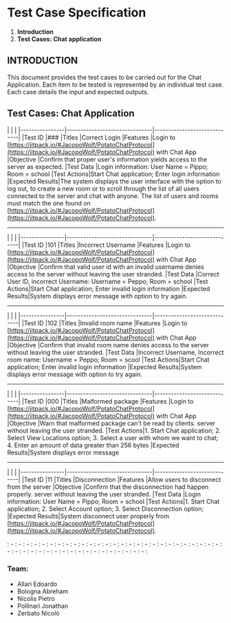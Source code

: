 ﻿# Test Case Specification
1) **Introduction**
2) **Test Cases: Chat application**


## INTRODUCTION
This document provides the test cases to be carried out for the Chat Application.  Each item to be tested is represented by an individual test case.  Each case details the input and expected outputs.


## Test Cases: Chat Application
|                							 |						   	   |
|----------------|-------------------------------|-----------------------------|
|Test ID	|###
|Titles		|Correct Login
|Features	|Login to [https://jitpack.io/#JacopoWolf/PotatoChatProtocol](https://jitpack.io/#JacopoWolf/PotatoChatProtocol) with Chat App
|Objective	|Confirm that proper user's information yields access to the server as expected.
|Test Data	|Login information: User Name = Pippo; Room = school
|Test Actions|Start Chat application; Enter login information
|Expected Results|The system displays the user interface with the option to log out, to create a new room or to scroll through the list of all users connected to the server and chat with anyone. The list of users and rooms must match the one found on [https://jitpack.io/#JacopoWolf/PotatoChatProtocol](https://jitpack.io/#JacopoWolf/PotatoChatProtocol).
___

|                							 |						   	   |
|----------------|-------------------------------|-----------------------------|
|Test ID	|101
|Titles		|Incorrect Username
|Features	|Login to [https://jitpack.io/#JacopoWolf/PotatoChatProtocol](https://jitpack.io/#JacopoWolf/PotatoChatProtocol) with Chat App
|Objective	|Confirm that valid user id with an invalid username denies access to the server without leaving the user stranded.
|Test Data	|Correct User ID, incorrect Username: Username = Peppo; Room = school
|Test Actions|Start Chat application; Enter invalid login information
|Expected Results|System displays error message with option to try again.
___

|                							 |						   	   |
|----------------|-------------------------------|-----------------------------|
|Test ID	|102
|Titles		|Invalid room name
|Features	|Login to [https://jitpack.io/#JacopoWolf/PotatoChatProtocol](https://jitpack.io/#JacopoWolf/PotatoChatProtocol) with Chat App
|Objective	|Confirm that invalid room name denies access to the server without leaving the user stranded.
|Test Data	|Incorrect Username, Incorrect room name: Username = Peppo; Room = scool
|Test Actions|Start Chat application; Enter invalid login information
|Expected Results|System displays error message with option to try again.
___

|                							 |						   	   |
|----------------|-------------------------------|-----------------------------|
|Test ID	|000
|Titles		|Malformed package
|Features	|Login to [https://jitpack.io/#JacopoWolf/PotatoChatProtocol](https://jitpack.io/#JacopoWolf/PotatoChatProtocol) with Chat App
|Objective	|Warn that malformed package can't be read by clients. server without leaving the user stranded.
|Test Actions|1. Start Chat application; 2. Select View Locations option; 3. Select a user with whom we want to chat; 4. Enter an amount of data greater than 256 bytes
|Expected Results|System displays error message 
___

|                							 |						   	   |
|----------------|-------------------------------|-----------------------------|
|Test ID	|11
|Titles		|Disconnection
|Features	|Allow users to disconnect from the server
|Objective	|Confirm that the disconnection had happen properly. server without leaving the user stranded.
|Test Data	|Login information: User Name = Pippo; Room = school
|Test Actions|1. Start Chat application; 2. Select Account option; 3. Select Disconnection option; 
|Expected Results|System disconnect user properly from [https://jitpack.io/#JacopoWolf/PotatoChatProtocol](https://jitpack.io/#JacopoWolf/PotatoChatProtocol).

: - : - : - : - : - : - : - : - : - : - : - : - : - : - : - : - : - : - : - : - : - : - : - : - : - : - : - : - : - : - : - : - : - : - : - : - : - : - : - : - : - : - : - : - : - :
### Team: 

 - Allari Edoardo
 - Bologna Abreham
 - Nicolis Pietro
 - Pollinari Jonathan
 - Zerbato Nicolò

